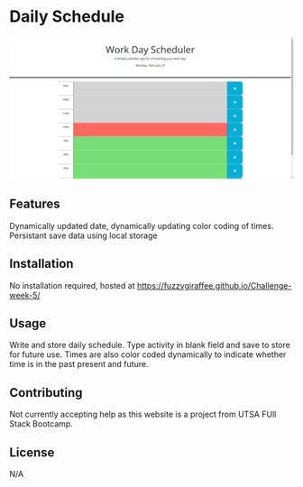 # Daily Schedule

![Website](/Develop/Website-Demo.png)

## Features

Dynamically updated date, dynamically updating color coding of times. Persistant save data using local storage

## Installation


No installation required, hosted at https://fuzzygiraffee.github.io/Challenge-week-5/


## Usage

Write and store daily schedule. Type activity in blank field and save to store for future use. Times are also color coded dynamically to indicate whether time is in the past present and future. 

## Contributing

Not currently accepting help as this website is a project from UTSA FUll Stack Bootcamp.

## License


N/A
